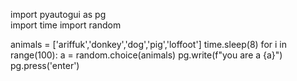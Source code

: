 import pyautogui as pg      
import time
import random

animals = ['ariffuk','donkey','dog','pig','loffoot']
time.sleep(8)
for i in range(100):
    a = random.choice(animals)
    pg.write(f"you are a {a}")
    pg.press('enter')

